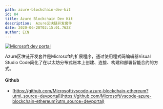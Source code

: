 ```yaml
---
path: azure-blockchain-dev-kit
id: 84
title: Azure Blockchain Dev Kit
description:  Azure区块链开发套件
date: 2020-06-28T02:15:01.762Z
author: ECN
---
```




[![Microsoft dev portal](https://ethereum.consensys.net/hs-fs/hubfs/Microsoft%20dev%20portal.png?width=468&name=Microsoft%20dev%20portal.png)](http://bit.ly/MicrosoftAzureSDK-Devportal)

Azure区块链开发套件是Microsoft的扩展程序，通过使用程式码编辑器Visual Studio Code简化了在以太坊分布式账本上创建、连接、构建和部署智能合约的方式。


#### Github

* [https://github.com/Microsoft/vscode-azure-blockchain-ethereum?utm\_source=devportal](https://github.com/Microsoft/vscode-azure-blockchain-ethereum?utm_source=devportal)





